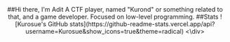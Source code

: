 <div align="center">
##Hi there, I'm Adit
A CTF player, named "Kurond" or something related to that, and a game developer. Focused on low-level programming.
##Stats
![Kurosue's GitHub stats](https://github-readme-stats.vercel.app/api?username=Kurosue&show_icons=true&theme=radical)
<\div>
